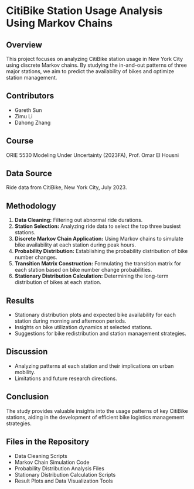 # CitiBike Station Usage Analysis Using Markov Chains

## Overview
This project focuses on analyzing CitiBike station usage in New York City using discrete Markov chains. By studying the in-and-out patterns of three major stations, we aim to predict the availability of bikes and optimize station management.

## Contributors
- Gareth Sun
- Zimu Li
- Dahong Zhang

## Course
ORIE 5530 Modeling Under Uncertainty (2023FA), Prof. Omar El Housni

## Data Source
Ride data from CitiBike, New York City, July 2023.

## Methodology
1. **Data Cleaning:** Filtering out abnormal ride durations.
2. **Station Selection:** Analyzing ride data to select the top three busiest stations.
3. **Discrete Markov Chain Application:** Using Markov chains to simulate bike availability at each station during peak hours.
4. **Probability Distribution:** Establishing the probability distribution of bike number changes.
5. **Transition Matrix Construction:** Formulating the transition matrix for each station based on bike number change probabilities.
6. **Stationary Distribution Calculation:** Determining the long-term distribution of bikes at each station.

## Results
- Stationary distribution plots and expected bike availability for each station during morning and afternoon periods.
- Insights on bike utilization dynamics at selected stations.
- Suggestions for bike redistribution and station management strategies.

## Discussion
- Analyzing patterns at each station and their implications on urban mobility.
- Limitations and future research directions.

## Conclusion
The study provides valuable insights into the usage patterns of key CitiBike stations, aiding in the development of efficient bike logistics management strategies.

## Files in the Repository
- Data Cleaning Scripts
- Markov Chain Simulation Code
- Probability Distribution Analysis Files
- Stationary Distribution Calculation Scripts
- Result Plots and Data Visualization Tools
